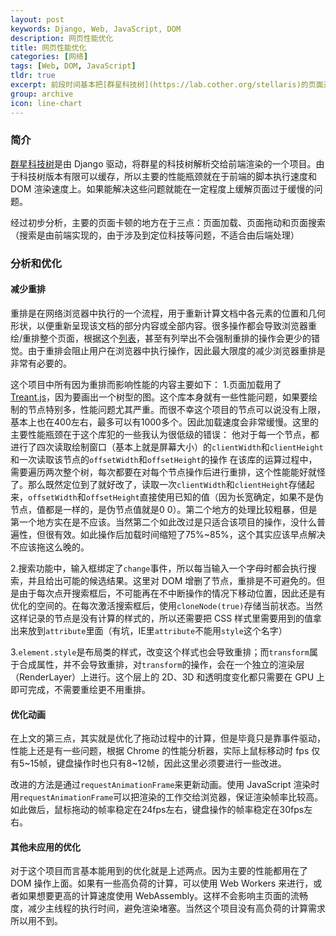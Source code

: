 ```yaml
---
layout: post
keywords: Django, Web, JavaScript, DOM
description: 网页性能优化
title: 网页性能优化
categories: [网络]
tags: [Web, DOM, JavaScript]
tldr: true
excerpt: 前段时间基本把[群星科技树](https://lab.cother.org/stellaris)的页面开发得差不多了，但是网页速度不够快。这几天做了一些分析，基本上把网页加载的平均时间从30s缩短到了5s（页面里的重绘实在太多了）
group: archive
icon: line-chart
---
```


### 简介
[群星科技树](https://lab.cother.org/stellaris)是由 Django 驱动，将群星的科技树解析交给前端渲染的一个项目。由于科技树版本有限可以缓存，所以主要的性能瓶颈就在于前端的脚本执行速度和 DOM 渲染速度上。如果能解决这些问题就能在一定程度上缓解页面过于缓慢的问题。

经过初步分析，主要的页面卡顿的地方在于三点：页面加载、页面拖动和页面搜索（搜索是由前端实现的，由于涉及到定位科技等问题，不适合由后端处理）

### 分析和优化

#### 减少重排
重排是在网络浏览器中执行的一个流程，用于重新计算文档中各元素的位置和几何形状，以便重新呈现该文档的部分内容或全部内容。很多操作都会导致浏览器重绘/重排整个页面，根据这个[列表](https://gist.github.com/paulirish/5d52fb081b3570c81e3a)，甚至有列举出不会强制重排的操作会更少的错觉。由于重排会阻止用户在浏览器中执行操作，因此最大限度的减少浏览器重排是非常有必要的。

这个项目中所有因为重排而影响性能的内容主要如下：
1.页面加载用了[Treant.js](https://github.com/fperucic/treant-js)，因为要画出一个树型的图。这个库本身就有一些性能问题，如果要绘制的节点特别多，性能问题尤其严重。而很不幸这个项目的节点可以说没有上限，基本上也在400左右，最多可以有1000多个。因此加载速度会非常缓慢。这里的主要性能瓶颈在于这个库犯的一些我认为很低级的错误：
他对于每一个节点，都进行了四次读取绘制窗口（基本上就是屏幕大小）的`clientWidth`和`clientHeight`和一次读取该节点的`offsetWidth`和`offsetHeight`的操作
在该库的运算过程中，需要遍历两次整个树，每次都要在对每个节点操作后进行重排，这个性能能好就怪了。那么既然定位到了就好改了，读取一次`clientWidth`和`clientHeight`存储起来，`offsetWidth`和`offsetHeight`直接使用已知的值（因为长宽确定，如果不是伪节点，值都是一样的，是伪节点值就是0 0）。第二个地方的处理比较粗暴，但是第一个地方实在是不应该。当然第二个如此改过是只适合该项目的操作，没什么普遍性，但很有效。如此操作后加载时间缩短了75%~85%，这个其实应该早点解决不应该拖这么晚的。

2.搜索功能中，输入框绑定了`change`事件，所以每当输入一个字母时都会执行搜索，并且给出可能的候选结果。这里对 DOM 增删了节点，重排是不可避免的。但是由于每次点开搜索框后，不可能再在不中断操作的情况下移动位置，因此还是有优化的空间的。在每次激活搜索框后，使用`cloneNode(true)`存储当前状态。当然这样记录的节点是没有计算的样式的，所以还需要把 CSS 样式里需要用到的值拿出来放到`attribute`里面（有坑，IE里`attribute`不能用`style`这个名字）

3.`element.style`是布局类的样式，改变这个样式也会导致重排；而`transform`属于合成属性，并不会导致重排，对`transform`的操作，会在一个独立的渲染层（RenderLayer）上进行。这个层上的 2D、3D 和透明度变化都只需要在 GPU 上即可完成，不需要重绘更不用重排。

#### 优化动画
在上文的第三点，其实就是优化了拖动过程中的计算，但是毕竟只是靠事件驱动，性能上还是有一些问题，根据 Chrome 的性能分析器，实际上鼠标移动时 fps 仅有5~15帧，键盘操作时也只有8~12帧，因此这里必须要进行一些改进。

改进的方法是通过`requestAnimationFrame`来更新动画。使用 JavaScript 渲染时用`requestAnimationFrame`可以把渲染的工作交给浏览器，保证渲染帧率比较高。如此做后，鼠标拖动的帧率稳定在24fps左右，键盘操作的帧率稳定在30fps左右。

#### 其他未应用的优化
对于这个项目而言基本能用到的优化就是上述两点。因为主要的性能都用在了 DOM 操作上面。如果有一些高负荷的计算，可以使用 Web Workers 来进行，或者如果想要更高的计算速度使用 WebAssembly。这样不会影响主页面的流畅度，减少主线程的执行时间，避免渲染堵塞。当然这个项目没有高负荷的计算需求所以用不到。